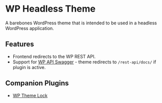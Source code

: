 # WP Headless Theme

A barebones WordPress theme that is intended to be used in a headless WordPress application.

## Features

- Frontend redirects to the WP REST API.
- Support for [WP API Swagger](https://wordpress.org/plugins/wp-api-swaggerui/) - theme redirects to `/rest-api/docs/` if plugin is active.

## Companion Plugins

- [WP Theme Lock](https://github.com/masonitedoors/wp-theme-lock)
